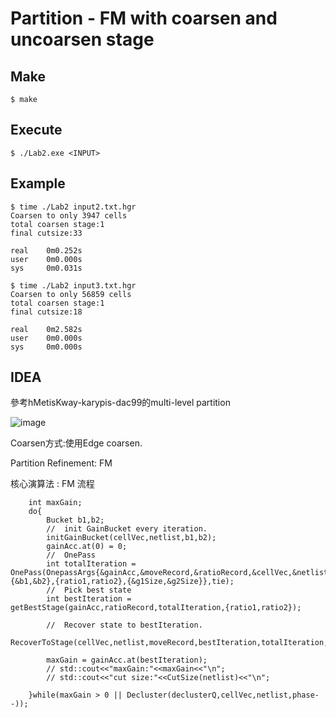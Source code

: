 
# Partition - FM with coarsen and uncoarsen stage      

## Make    

```
$ make 
```
## Execute

```
$ ./Lab2.exe <INPUT>

```



## Example	

```
$ time ./Lab2 input2.txt.hgr
Coarsen to only 3947 cells
total coarsen stage:1
final cutsize:33

real    0m0.252s
user    0m0.000s
sys     0m0.031s

$ time ./Lab2 input3.txt.hgr
Coarsen to only 56859 cells
total coarsen stage:1
final cutsize:18

real    0m2.582s
user    0m0.000s
sys     0m0.000s

```



## IDEA	

參考hMetisKway-karypis-dac99的multi-level partition



![image](https://user-images.githubusercontent.com/52790122/141340024-4eb0442a-152a-4fcc-b5d8-42662d9722a0.png)


Coarsen方式:使用Edge coarsen.

Partition Refinement: FM

核心演算法 : FM 流程

```
    int maxGain;
    do{
        Bucket b1,b2;
        //  init GainBucket every iteration.
        initGainBucket(cellVec,netlist,b1,b2);
        gainAcc.at(0) = 0;
        //  OnePass
        int totalIteration = OnePass(OnepassArgs{&gainAcc,&moveRecord,&ratioRecord,&cellVec,&netlist,{&b1,&b2},{ratio1,ratio2},{&g1Size,&g2Size}},tie);
        //  Pick best state 
        int bestIteration = getBestStage(gainAcc,ratioRecord,totalIteration,{ratio1,ratio2});
        
        //  Recover state to bestIteration.
        RecoverToStage(cellVec,netlist,moveRecord,bestIteration,totalIteration,g1Size,g2Size);

        maxGain = gainAcc.at(bestIteration);
        // std::cout<<"maxGain:"<<maxGain<<"\n";
        // std::cout<<"cut size:"<<CutSize(netlist)<<"\n";

    }while(maxGain > 0 || Decluster(declusterQ,cellVec,netlist,phase--)); 
```





